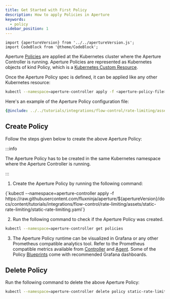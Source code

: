 ```yaml
---
title: Get Started with First Policy
description: How to apply Policies in Aperture
keywords:
  - policy
sidebar_position: 1
---
```


```mdx-code-block
import {apertureVersion} from '../../apertureVersion.js';
import CodeBlock from '@theme/CodeBlock';
```

Aperture [Policies][policy-concept] are applied at the Kubernetes cluster where
the Aperture Controller is running. Aperture Policies are represented as
Kubernetes objects of kind Policy, which is a
[Kubernetes Custom Resource](https://kubernetes.io/docs/concepts/extend-kubernetes/api-extension/custom-resources/).

Once the Aperture Policy spec is defined, it can be applied like any other
Kubernetes resource:

```bash
kubectl --namespace=aperture-controller apply -f <aperture-policy-file>
```

Here's an example of the Aperture Policy configuration file:

```yaml
{@include: ../../tutorials/integrations/flow-control/rate-limiting/assets/static-rate-limiting/static-rate-limiting.yaml}
```

## Create Policy

Follow the steps given below to create the above Aperture Policy:

:::info

The Aperture Policy has to be created in the same Kubernetes namespace where the
Aperture Controller is running.

:::

1. Create the Aperture Policy by running the following command:

<CodeBlock language="bash">
{`kubectl --namespace=aperture-controller apply -f https://raw.githubusercontent.com/fluxninja/aperture/${apertureVersion}/docs/content/tutorials/integrations/flow-control/rate-limiting/assets/static-rate-limiting/static-rate-limiting.yaml`}
</CodeBlock>

2. Run the following command to check if the Aperture Policy was created.

```bash
kubectl --namespace=aperture-controller get policies
```

3. The Aperture Policy runtime can be visualized in Grafana or any other
   Prometheus compatible analytics tool. Refer to the Prometheus compatible
   metrics available from [Controller][controller-metrics] and
   [Agent][agent-metrics]. Some of the Policy [Blueprints][blueprints] come with
   recommended Grafana dashboards.

## Delete Policy

Run the following command to delete the above Aperture Policy:

```bash
kubectl --namespace=aperture-controller delete policy static-rate-limiting
```

[controller-metrics]: /reference/observability/prometheus-metrics/controller.md
[agent-metrics]: /reference/observability/prometheus-metrics/agent.md
[policy-concept]: /concepts/policy/policy.md
[blueprints]: /get-started/policies/blueprints/blueprints.md
